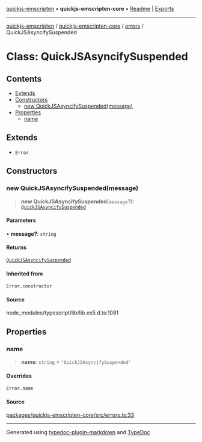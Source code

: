 [quickjs-emscripten](../../../../packages.md) • **quickjs-emscripten-core** • [Readme](../../../index.md) \| [Exports](../../../exports.md)

***

[quickjs-emscripten](../../../../packages.md) / [quickjs-emscripten-core](../../../exports.md) / [errors](../index.md) / QuickJSAsyncifySuspended

# Class: QuickJSAsyncifySuspended

## Contents

- [Extends](QuickJSAsyncifySuspended.md#extends)
- [Constructors](QuickJSAsyncifySuspended.md#constructors)
  - [new QuickJSAsyncifySuspended(message)](QuickJSAsyncifySuspended.md#new-quickjsasyncifysuspendedmessage)
- [Properties](QuickJSAsyncifySuspended.md#properties)
  - [name](QuickJSAsyncifySuspended.md#name)

## Extends

- `Error`

## Constructors

### new QuickJSAsyncifySuspended(message)

> **new QuickJSAsyncifySuspended**(`message`?): [`QuickJSAsyncifySuspended`](QuickJSAsyncifySuspended.md)

#### Parameters

• **message?**: `string`

#### Returns

[`QuickJSAsyncifySuspended`](QuickJSAsyncifySuspended.md)

#### Inherited from

`Error.constructor`

#### Source

node\_modules/typescript/lib/lib.es5.d.ts:1081

## Properties

### name

> **name**: `string` = `"QuickJSAsyncifySuspended"`

#### Overrides

`Error.name`

#### Source

[packages/quickjs-emscripten-core/src/errors.ts:33](https://github.com/justjake/quickjs-emscripten/blob/main/packages/quickjs-emscripten-core/src/errors.ts#L33)

***

Generated using [typedoc-plugin-markdown](https://www.npmjs.com/package/typedoc-plugin-markdown) and [TypeDoc](https://typedoc.org/)

